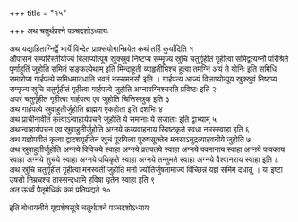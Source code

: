 +++
title = "१५"

+++
अथ चतुर्थप्रश्ने पञ्चदशोऽध्यायः

अथ
यद्याहिताग्निर्द्वे भार्ये विन्देत प्राक्संयोगान्म्रियेत कथं
तर्हि कुर्यादिति १  
औपासनं सम्परिस्तीर्याज्यं बिलाप्योत्पूय
स्रुक्स्रुवं निष्टप्य सम्मृज्य स्रुचि चतुर्गृहीतं गृहीत्वा
समिद्वत्यग्नौ परिश्रिते पूर्णाहुतिं जुहोति समितं सङ्कल्पेथाम् इति
मिन्दाहुती व्याहृतीभिश्च हुत्वा तमग्निं अयं ते योनिः इति समिधि
समारोप्य गार्हपत्ये समिधमादधाति भवतं नस्समनसौ इति । गार्हपत्य आज्यं
विलाप्योत्पूय स्रुक्स्रुवं निष्टप्य सम्मृज्य स्रुचि चतुर्गृहीतं
गृहीत्वा गार्हपत्ये जुहोति अग्नावग्निश्चरति प्रविष्टः इति २  
अपरं
चतुर्गृहीतं गृहीत्वा गार्हपत्य एव जुहोति चित्तिस्स्रुक्
इति ३  
अथ गार्हपत्ये स्रुवाहुतीर्जुहोति ब्राह्मण एकहोता इति दशभिः ४  
अथ
प्राचीनावीतं कृत्वाऽन्वाहार्यपचने जुहोति ये समानाः ये सजाताः इति
द्वाभ्याम् ५  
अथान्वाहार्यपचन एव स्रुवाहुतीर्जुहोति अग्नये
कव्यवाहनाय स्विष्टकृते स्वधा नमस्स्वाहा इति ६  
अथ यज्ञोपवीतं कृत्वा
द्वादशगृहीतेन स्रुचं पूरयित्वा पुरुषसूक्तेन मनसाऽनुद्रत्याहवनीये जुहोति
७  
अथ स्रुवाहुतीर्जुहोति अग्नये विविचये स्वाहा अग्नये व्रतपतये स्वाहा
अग्नये पवमानाय स्वाहा अग्नये पावकाय स्वाहा अग्नये शुचये स्वाहा
अग्नये पथिकृते स्वाहा अग्नये तन्तुमते स्वाहा अग्नये
वैश्वानराय स्वाहा इति ८  
अथ स्रुचि चतुर्गृहीतं गृहीत्वा
मनस्वतीं जुहोति मनो ज्योतिर्जुषतामाज्यं विच्छिन्नं यज्ञं समिमं दधातु ।
या इष्टा उषसो निम्रचश्च तास्सन्दधामि हविषा घृतेन स्वाहा इति ९  
अत
ऊर्ध्वं पैतृमेधिकं कर्म प्रतिपद्यते १०  

इति बोधायनीये गृह्यशेषसूत्रे चतुर्थप्रश्ने पञ्चदशोऽध्यायः

